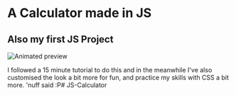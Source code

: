 # A Calculator made in JS
## Also my first JS Project

![Animated preview](animated_preview.gif)

I followed a 15 minute tutorial to do this and in the meanwhile I've also customised the look a bit more for fun, and practice my skills with CSS a bit more.
'nuff said :P# JS-Calculator
